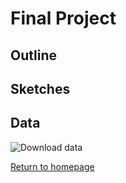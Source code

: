 # Final Project
## Outline

## Sketches

## Data

![Download data](https://alycaito.github.io/portfolio/UCT_FINAL_CLEAN.dta)

[Return to homepage](/portfolio)
